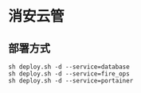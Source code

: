 # 消安云管


## 部署方式
```
sh deploy.sh -d --service=database
sh deploy.sh -d --service=fire_ops
sh deploy.sh -d --service=portainer
```
